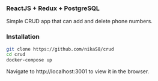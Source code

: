 ### ReactJS + Redux + PostgreSQL
Simple CRUD app that can add and delete phone numbers.

### Installation

```sh
git clone https://github.com/nikaS8/crud
cd crud
docker-compose up
```

Navigate to http://localhost:3001 to view it in the browser.
